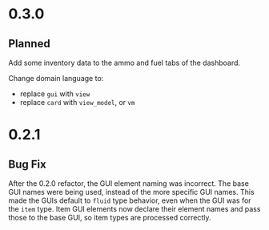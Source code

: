 # 0.3.0

## Planned
Add some inventory data to the ammo and fuel tabs of the dashboard.

Change domain language to:
- replace `gui` with `view`
- replace `card` with `view_model`, or `vm`

# 0.2.1

## Bug Fix
After the 0.2.0 refactor, the GUI element naming was incorrect.
The base GUI names were being used, instead of the more specific GUI names.
This made the GUIs default to `fluid` type behavior, even when the GUI was for the `item` type.
Item GUI elements now declare their element names and pass those to the base GUI, so item types are processed correctly.
